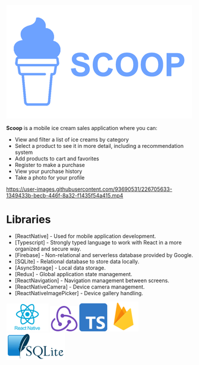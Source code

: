 ![SCOOP](./readme/readme-logo.png)

**Scoop** is a mobile ice cream sales application where you can:

- View and filter a list of ice creams by category
- Select a product to see it in more detail, including a recommendation system
- Add products to cart and favorites
- Register to make a purchase
- View your purchase history
- Take a photo for your profile

https://user-images.githubusercontent.com/93690531/226705633-1349433b-becb-446f-8a32-f1435f54a415.mp4

# Libraries

- [ReactNative] - Used for mobile application development.
- [Typescript] - Strongly typed language to work with React in a more organized and secure way.
- [Firebase] - Non-relational and serverless database provided by Google.
- [SQLite] - Relational database to store data locally.
- [AsyncStorage] - Local data storage.
- [Redux] - Global application state management.
- [ReactNavigation] - Navigation management between screens.
- [ReactNativeCamera] - Device camera management.
- [ReactNativeImagePicker] - Device gallery handling.

![reactnative](./readme/libraries/react.png)
![redux](./readme/libraries/redux.png)
![typescript](./readme/libraries/typescript.png)
![firebase](./readme/libraries/firebase.png)
![sqlite](./readme/libraries/sqlite.png)
